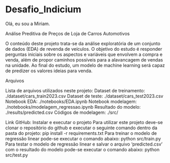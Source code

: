 # Desafio_Indicium

Olá, eu sou a Miriam. 



Análise Preditiva de Preços de Loja de Carros Automotivos

O conteúdo deste projeto trata-se da análise exploratória de um conjunto de dados (EDA) de revenda de veículos. O objetivo do estudo é responder perguntas iniciais sobre os aspectos e variáveis que envolvem a compra e venda, além de propor caminhos possíveis para a alavancagem de vendas na unidade. Ao final do estudo, um modelo de machine learning será capaz de predizer os valores ideias para venda. 


Arquivos

Lista de arquivos utilizados neste projeto:
Dataset de treinamento: ./dataset/cars_train2023.csv
Dataset de teste: ./dataset/cars_test2023.csv
Notebook EDA: ./notebooks/EDA.ipynb
Notebook modelagem: ./notebooks/modelagem_regressao.ipynb
Resultado do modelo: ./results/predicted.csv
Códigos de modelagem: ./src/

Link GitHub: 
Instalar e executar o projeto
Para utilizar este projeto deve-se clonar o repositório do github e executar o seguinte comando dentro da pasta do projeto:
pip install -r requirements.txt
Para treinar o modelo de regressão linear pode-se executar o comando abaixo:
python src/train.py
Para testar o modelo de regressão linear e salvar o arquivo ‘predicted.csv’ com o resultado do modelo pode-se executar o comando abaixo:
python src/test.py

